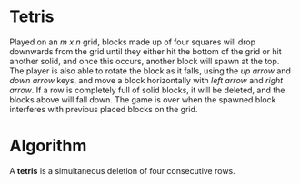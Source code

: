 # Tetris
Played on an *m x n* grid, blocks made up of four squares will drop downwards from the grid until they either hit the bottom of the grid or hit another solid, and once this occurs, another block will spawn at the top. The player is also able to rotate the block as it falls, using the *up arrow* and *down arrow* keys, and move a block horizontally with *left arrow* and *right arrow*. If a row is completely full of solid blocks, it will be deleted, and the blocks above will fall down. The game is over when the spawned block interferes with previous placed blocks on the grid.

# Algorithm
A **tetris** is a simultaneous deletion of four consecutive rows.
